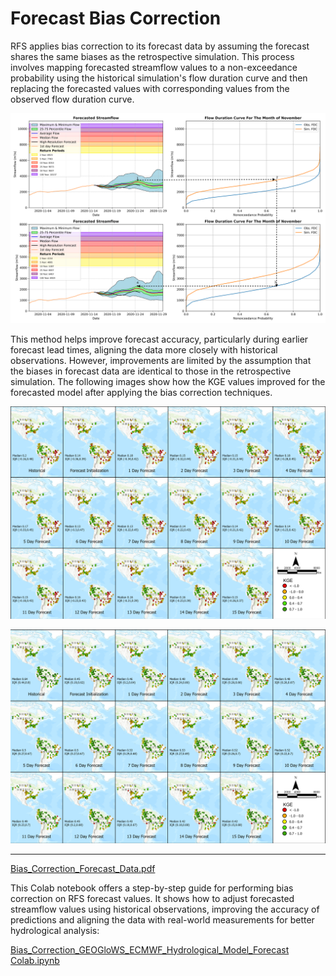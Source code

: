 # Forecast Bias Correction

RFS applies bias correction to its forecast data by assuming the forecast shares the same biases as the retrospective simulation. This process
involves mapping forecasted streamflow values to a non-exceedance probability using the historical simulation's flow duration curve and then replacing
the forecasted values with corresponding values from the observed flow duration curve.

![forecasts](../../static/images/forecast-bias-correction.png)

This method helps improve forecast accuracy, particularly during earlier forecast lead times, aligning the data more closely with historical
observations. However, improvements are limited by the assumption that the biases in forecast data are identical to those in the retrospective
simulation. The following images show how the KGE values improved for the forecasted model after applying the bias correction techniques.

![kge](../../static/images/global_kge1.png)

![kge](../../static/images/global_kge2.png)

---

[Bias_Correction_Forecast_Data.pdf](https://drive.google.com/file/d/1CjsVCMkZjngEZt1k45dd4tgGTJREhi2D/view?usp=sharing)

This Colab notebook offers a step-by-step guide for performing bias correction on RFS forecast values. It shows how to adjust forecasted
streamflow values using historical observations, improving the accuracy of predictions and aligning the data with real-world measurements for better
hydrological analysis:

[Bias_Correction_GEOGloWS_ECMWF_Hydrological_Model_Forecast Colab.ipynb](https://colab.research.google.com/drive/1vXJNrCjef3G4KoCc1LlNm5T_mqLu20E_?usp=sharing)
